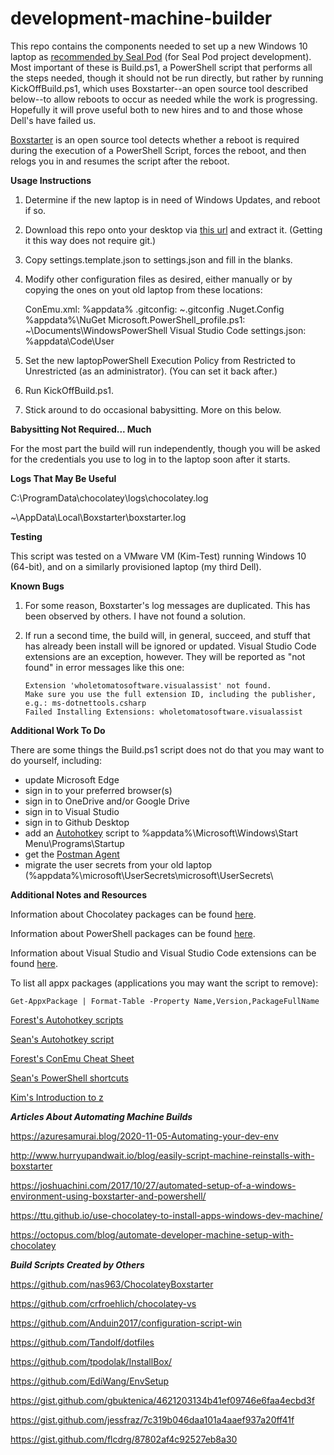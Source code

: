 # development-machine-builder

This repo contains the components needed to set up a new Windows 10 laptop as [recommended by Seal
Pod](https://levelup.atlassian.net/wiki/spaces/POS/pages/299532297/Chapter+6+Tools) (for Seal Pod
project development). Most important of these is Build.ps1, a  PowerShell script that performs all
the steps needed, though it should not be run directly, but rather by running KickOffBuild.ps1, 
which uses Boxstarter--an open source tool described below--to allow reboots to occur as needed
while the work is progressing. Hopefully it will prove useful both to new hires and to and those
whose Dell's have failed us.

[Boxstarter](www.boxstarter.org) is an open source tool detects whether a reboot is required during
the execution of a PowerShell Script, forces the reboot, and then relogs you in and resumes the 
script after the reboot.

**Usage Instructions**

1. Determine if the new laptop is in need of Windows Updates, and reboot if so.

2. Download this repo onto your desktop via
   [this url](https://codeload.github.com/klickyfan/development-machine-builder/zip/main) and
   extract it. (Getting it this way does not require git.)

3. Copy settings.template.json to settings.json and fill in the blanks.

4. Modify other configuration files as desired, either manually or by copying the ones on yout
   old laptop from these locations:
   
   ConEmu.xml: %appdata%
   .gitconfig: ~\.gitconfig
   .Nuget.Config %appdata%\NuGet
   Microsoft.PowerShell_profile.ps1: ~\Documents\WindowsPowerShell
   Visual Studio Code settings.json: %appdata\Code\User
 
5. Set the new laptopPowerShell Execution Policy from Restricted to Unrestricted (as an
   administrator). (You can set it back after.)

6. Run KickOffBuild.ps1.

7. Stick around to do occasional babysitting. More on this below.

**Babysitting Not Required... Much**

For the most part the build will run independently, though you will be asked for the credentials
you use to log in to the laptop soon after it starts.

**Logs That May Be Useful**

C:\ProgramData\chocolatey\logs\chocolatey.log

~\AppData\Local\Boxstarter\boxstarter.log 

**Testing**

This script was tested on a VMware VM (Kim-Test) running Windows 10 (64-bit), and on a similarly 
provisioned laptop (my third Dell).

**Known Bugs**

1. For some reason, Boxstarter's log messages are duplicated. This has been observed by others. I
have not found a solution.
2. If run a second time, the build will, in general, succeed, and stuff that has already been
install will be ignored or updated. Visual Studio Code extensions are an exception, however. They
will be reported as "not found" in error messages like this one:

    ```
    Extension 'wholetomatosoftware.visualassist' not found.
    Make sure you use the full extension ID, including the publisher, e.g.: ms-dotnettools.csharp
    Failed Installing Extensions: wholetomatosoftware.visualassist
    ```

**Additional Work To Do**

There are some things the Build.ps1 script does not do that you may want to do yourself, including:

* update Microsoft Edge
* sign in to your preferred browser(s)
* sign in to OneDrive and/or Google Drive
* sign in to Visual Studio
* sign in to Github Desktop
* add an [Autohotkey](https://www.autohotkey.com/) script to %appdata%\Microsoft\Windows\Start Menu\Programs\Startup
* get the [Postman Agent](https://blog.postman.com/introducing-the-postman-agent-send-api-requests-from-your-browser-without-limits/)
* migrate the user secrets from your old laptop (%appdata%\microsoft\UserSecrets\\microsoft\UserSecrets\

**Additional Notes and Resources**

Information about Chocolatey packages can be found
[here](https://community.chocolatey.org/packages).

Information about PowerShell packages can be found
[here](https://www.powershellgallery.com/packages).

Information about Visual Studio and Visual Studio Code extensions can be found
[here](https://marketplace.visualstudio.com).

To list all appx packages (applications you may want the script to remove):
```
Get-AppxPackage | Format-Table -Property Name,Version,PackageFullName
```

[Forest's Autohotkey scripts](https://github.com/forestb/autohotkey-scripts)

[Sean's Autohotkey script](https://gist.github.com/sxmanton/ec91ad6a6fd31a57e7eb152ad837dcb9)

[Forest's ConEmu Cheat Sheet](https://docs.google.com/document/d/13rbTm06QsbGDe4UHbsJlmxMoRh_yKvEJ9vByQxK-VEA)

[Sean's PowerShell shortcuts](https://gist.github.com/sxmanton/f980cbc5fbd660e89c997c069db6fa4f)

[Kim's Introduction to z](https://docs.google.com/document/d/1RrRuwgPh2OVP05fVQT5iUlCkTfJzTpocs7eJckSmGaY)

***Articles About Automating Machine Builds***

https://azuresamurai.blog/2020-11-05-Automating-your-dev-env

http://www.hurryupandwait.io/blog/easily-script-machine-reinstalls-with-boxstarter

https://joshuachini.com/2017/10/27/automated-setup-of-a-windows-environment-using-boxstarter-and-powershell/

https://ttu.github.io/use-chocolatey-to-install-apps-windows-dev-machine/

https://octopus.com/blog/automate-developer-machine-setup-with-chocolatey

***Build Scripts Created by Others***

https://github.com/nas963/ChocolateyBoxstarter

https://github.com/crfroehlich/chocolatey-vs

https://github.com/Anduin2017/configuration-script-win

https://github.com/Tandolf/dotfiles

https://github.com/tpodolak/InstallBox/

https://github.com/EdiWang/EnvSetup

https://gist.github.com/gbuktenica/4621203134b41ef09746e6faa4ecbd3f

https://gist.github.com/jessfraz/7c319b046daa101a4aaef937a20ff41f

https://gist.github.com/flcdrg/87802af4c92527eb8a30

